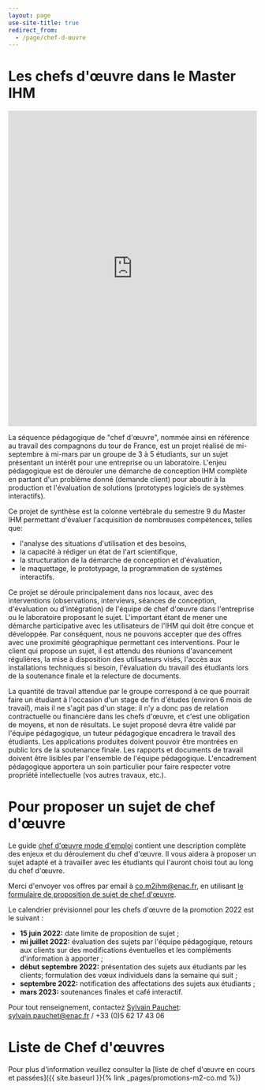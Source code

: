 ```yaml
---
layout: page
use-site-title: true
redirect_from:
  - /page/chef-d-œuvre
---
```


# Les chefs d'œuvre dans le Master IHM

<iframe width="100%" height="640px" src="https://www.youtube.com/embed/fbscVXioNAM" frameborder="0"> </iframe>


La séquence pédagogique de "chef d'œuvre", nommée ainsi en référence au travail des compagnons du tour de France, est un projet réalisé de mi-septembre à mi-mars par un groupe de 3 à 5 étudiants, sur un sujet présentant un intérêt pour une entreprise ou un laboratoire. L'enjeu pédagogique est de dérouler une démarche de conception IHM complète en partant d'un problème donné (demande client) pour aboutir à la production et l'évaluation de solutions (prototypes logiciels de systèmes interactifs).

 

Ce projet de synthèse est la colonne vertébrale du semestre 9 du Master IHM permettant d'évaluer l'acquisition de nombreuses compétences, telles que:

* l'analyse des situations d'utilisation et des besoins,
* la capacité à rédiger un état de l'art scientifique,
* la structuration de la démarche de conception et d'évaluation,
* le maquettage, le prototypage, la programmation de systèmes interactifs.

Ce projet se déroule principalement dans nos locaux, avec des interventions (observations, interviews, séances de conception, d'évaluation ou d'intégration) de l'équipe de chef d'œuvre dans l'entreprise ou le laboratoire proposant le sujet. L'important étant de mener une démarche participative avec les utilisateurs de l'IHM qui doit être conçue et développée. Par conséquent, nous ne pouvons accepter que des offres avec une proximité géographique permettant ces interventions. Pour le client qui propose un sujet, il est attendu des réunions d'avancement régulières, la mise à disposition des utilisateurs visés, l'accès aux installations techniques si besoin, l'évaluation du travail des étudiants lors de la soutenance finale et la relecture de documents.

La quantité de travail attendue par le groupe correspond à ce que pourrait faire un étudiant à l'occasion d'un stage de fin d'études (environ 6 mois de travail), mais il ne s'agit pas d'un stage: il n'y a donc pas de relation contractuelle ou financière dans les chefs d'œuvre, et c'est une obligation de moyens, et non de résultats. Le sujet proposé devra être validé par l'équipe pédagogique, un tuteur pédagogique encadrera le travail des étudiants. Les applications produites doivent pouvoir être montrées en public lors de la soutenance finale. Les rapports et documents de travail doivent être lisibles par l'ensemble de l'équipe pédagogique. L'encadrement pédagogique apportera un soin particulier pour faire respecter votre propriété intellectuelle (vos autres travaux, etc.).

# Pour proposer un sujet de chef d'œuvre

Le guide [chef d'œuvre mode d'emploi](files/Guide_C0_v4.pdf) contient une description complète des enjeux et du déroulement du chef d'œuvre. Il vous aidera à proposer un sujet adapté et à travailler avec les étudiants qui l'auront choisi tout au long du chef d'œuvre.

Merci d'envoyer vos offres par email à [co.m2ihm@enac.fr](mailto:co.m2ihm@enac.fr), en utilisant [le formulaire de proposition de sujet de chef d'œuvre](files/form_sujet_chef_d_oeuvre_2022.docx).

 

Le calendrier prévisionnel pour les chefs d'œuvre de la promotion 2022 est le suivant :

* **15 juin 2022:** date limite de proposition de sujet ;
* **mi juillet 2022:** évaluation des sujets par l'équipe pédagogique, retours aux clients sur des modifications éventuelles et les compléments d'information à apporter ;
* **début septembre 2022:** présentation des sujets aux étudiants par les clients; formulation des vœux individuels dans la semaine qui suit ;
* **septembre 2022:** notification des affectations des sujets aux étudiants ;
* **mars 2023:** soutenances finales et café interactif.

Pour tout renseignement, contactez [Sylvain Pauchet](mailto:sylvain.pauchet@enac.fr): sylvain.pauchet@enac.fr / +33 (0)5 62 17 43 06

# Liste de Chef d'œuvres

Pour plus d'information veuillez consulter la [liste de chef d'œuvre en cours et passées]({{ site.baseurl }}{% link _pages/promotions-m2-co.md %})
